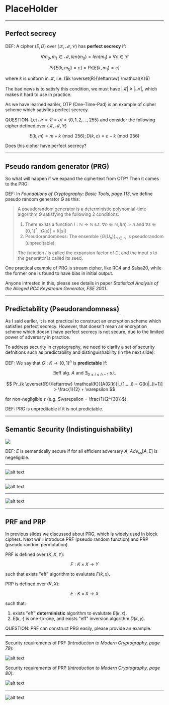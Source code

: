 # PlaceHolder

---

## Perfect secrecy

DEF: A cipher $(E, D)$ over $(\mathcal{K}, \mathcal{M}, \mathcal{C})$ has **perfect secrecy** if:

$$\forall m_0, m_1 \in \mathcal{M}, len(m_0) = len(m_1) \land \forall c \in \mathcal{C}$$

$$ Pr[E(k, m_0) = c] = Pr[E(k, m_1) = c] $$

where $k$ is uniform in $\mathcal{K}$, i.e. ($k \overset{R}{\leftarrow} \mathcal{K}$)

<v-click>

The bad news is to satisfy this condition, we must have $|\mathcal{K}| \ge |\mathcal{M}|$, which makes it hard to use in practice.

As we have learned eariler, OTP (One-Time-Pad) is an example of cipher scheme which satisfies perfect secrecy.

</v-click>

<v-click>

QUESTION: Let $\mathcal{M} = \mathcal{C} = \mathcal{K} = \{0, 1, 2, ..., 255\}$ and consider the following cipher defined over $(\mathcal{K}, \mathcal{M}, \mathcal{C})$

$$ E(k,m) = m + k \pmod {256}; D(k, c) = c - k \pmod {256} $$

Does this cipher have perfect secrecy?

</v-click>

---

## Pseudo random generator (PRG)

So what will happen if we expand the ciphertext from OTP? Then it comes to the PRG:

<v-click>

DEF: In *Foundations of Cryptography: Basic Tools, page 113*, we define pseudo random generator $G$ as this:

> A pseudorandom generator is a deterministic polynomial-time algorithm $G$ satisfying the following 2 conditions:
>
> 1. There exists a function $l: \mathbb{N} \rightarrow \mathbb{N} \text{ s.t. } \forall n \in \mathbb{N}, l(n) > n \text{ and }  \forall s \in \{0, 1\}^*,  |G(s)| = l(|s|)$
> 2. Pseudorandomness: The ensemble $\{G(U_n)\}_{n \in \mathbb{N}}$ is pseudorandom (unpreditable). 
>
> The function $l$ is called the expansion factor of $G$, and the input $s$ to the generator is called its seed.

</v-click>

<v-click>

One practical example of PRG is stream cipher, like RC4 and Salsa20, while the former one is found to have bias in initial output. 

Anyone intrested in this, please see details in paper *Statistical Analysis of the Alleged RC4 Keystream Generator, FSE 2001*.

</v-click>

---

## Predictability (Pseudorandomness)

As I said eariler, it is not practical to construct an encryption scheme which satisfies perfect secrecy. However, that doesn't mean an encryption scheme which doesn't have perfect secrecy is not secure, due to the limited power of adversary in practice.

To address security in cryptography, we need to clarify a set of security defnitions such as predictability and distinguishability (in the next slide):

<v-click>

DEF: We say that $G: K \rightarrow \{0,1\}^n$ is **predictable** if:

$$ \exists \text{eff alg. } A \text{ and } \exists_{0 \le i \le n-1} \text { s.t.}$$

$$ Pr_{k \overset{R}{\leftarrow} \mathcal{K}}[A(G(k))|_{1,...,i} = G(k)|_{i+1}] > \frac{1}{2} + \varepsilon $$

for non-negligible $\varepsilon$ (e.g. $\varepsilon = \frac{1}{2^{30}}$)

DEF: PRG is unpreditable if it is not predictable.

</v-click>

---

## Semantic Security (Indistinguishability)

![](semantic.png)

DEF: $E$ is semantically secure if for all efficient adversary $A$, $Adv_{ss}[A,E]$ is negeligible.

---

![alt text](image.png)

---

![alt text](image-1.png)

---

![alt text](image-2.png)

---

## PRF and PRP

In previous slides we discussed about PRG, which is widely used in block ciphers. Next we'll introduce PRF (pseudo random function) and PRP (pseudo random permutation).

<v-click>

PRF is defined over $(K, X, Y)$:

$$ F: K \times X \rightarrow Y $$

such that exists "eff" algorithm to evalutate $F(k,x)$.

</v-click>

<v-click>

PRP is defined over $(K, X)$:

$$ E: K \times X \rightarrow X $$

such that:

1. exists "eff" **deterministic** algorithm to evalutate $E(k,x)$.
2. $E(k, \cdot)$ is one-to-one, and exists "eff" inversion algorithm $D(k,y)$.

</v-click>

<v-click>

QUESTION: PRF can construct PRG easily, please provide an example.

</v-click>

---

Security requirements of PRF (*Introduction to Modern Cryptography, page 79*):

![alt text](image-3.png)

Security requirements of PRP (*Introduction to Modern Cryptography, page 80*):

![alt text](image-4.png)

---

![alt text](image-5.png)